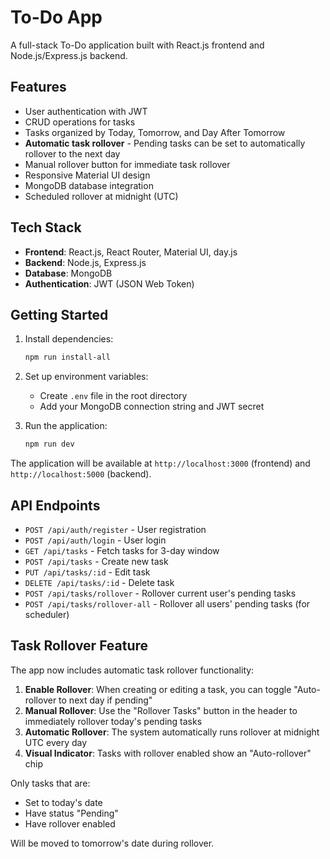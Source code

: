 # To-Do App

A full-stack To-Do application built with React.js frontend and Node.js/Express.js backend.

## Features

- User authentication with JWT
- CRUD operations for tasks
- Tasks organized by Today, Tomorrow, and Day After Tomorrow
- **Automatic task rollover** - Pending tasks can be set to automatically rollover to the next day
- Manual rollover button for immediate task rollover
- Responsive Material UI design
- MongoDB database integration
- Scheduled rollover at midnight (UTC)

## Tech Stack

- **Frontend**: React.js, React Router, Material UI, day.js
- **Backend**: Node.js, Express.js
- **Database**: MongoDB
- **Authentication**: JWT (JSON Web Token)

## Getting Started

1. Install dependencies:
   ```bash
   npm run install-all
   ```

2. Set up environment variables:
   - Create `.env` file in the root directory
   - Add your MongoDB connection string and JWT secret

3. Run the application:
   ```bash
   npm run dev
   ```

The application will be available at `http://localhost:3000` (frontend) and `http://localhost:5000` (backend).

## API Endpoints

- `POST /api/auth/register` - User registration
- `POST /api/auth/login` - User login
- `GET /api/tasks` - Fetch tasks for 3-day window
- `POST /api/tasks` - Create new task
- `PUT /api/tasks/:id` - Edit task
- `DELETE /api/tasks/:id` - Delete task
- `POST /api/tasks/rollover` - Rollover current user's pending tasks
- `POST /api/tasks/rollover-all` - Rollover all users' pending tasks (for scheduler)

## Task Rollover Feature

The app now includes automatic task rollover functionality:

1. **Enable Rollover**: When creating or editing a task, you can toggle "Auto-rollover to next day if pending"
2. **Manual Rollover**: Use the "Rollover Tasks" button in the header to immediately rollover today's pending tasks
3. **Automatic Rollover**: The system automatically runs rollover at midnight UTC every day
4. **Visual Indicator**: Tasks with rollover enabled show an "Auto-rollover" chip

Only tasks that are:
- Set to today's date
- Have status "Pending" 
- Have rollover enabled

Will be moved to tomorrow's date during rollover.
